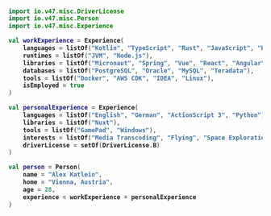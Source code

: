 <h4>

```kotlin
import io.v47.misc.DriverLicense
import io.v47.misc.Person
import io.v47.misc.Experience

val workExperience = Experience(
    languages = listOf("Kotlin", "TypeScript", "Rust", "JavaScript", "Regex"),
    runtimes = listOf("JVM", "Node.js"),
    libraries = listOf("Micronaut", "Spring", "Vue", "React", "Angular", "AWS SDK"),
    databases = listOf("PostgreSQL", "Oracle", "MySQL", "Teradata"),
    tools = listOf("Docker", "AWS CDK", "IDEA", "Linux"),
    isEmployed = true
)

val personalExperience = Experience(
    languages = listOf("English", "German", "ActionScript 3", "Python"),
    libraries = listOf("Nuxt"),
    tools = listOf("GamePad", "Windows"),
    interests = listOf("Media Transcoding", "Flying", "Space Exploration", "Sci-Fi"),
    driverLicense = setOf(DriverLicense.B)
)

val person = Person(
    name = "Alex Katlein",
    home = "Vienna, Austria",
    age = 28,
    experience = workExperience + personalExperience
)
```

</h4>

<!--
**vemilyus/vemilyus** is a ✨ _special_ ✨ repository because its `README.md` (this file) appears on your GitHub profile.

Here are some ideas to get you started:

- 🔭 I’m currently working on ...
- 🌱 I’m currently learning ...
- 👯 I’m looking to collaborate on ...
- 🤔 I’m looking for help with ...
- 💬 Ask me about ...
- 📫 How to reach me: ...
- 😄 Pronouns: ...
- ⚡ Fun fact: ...
-->
